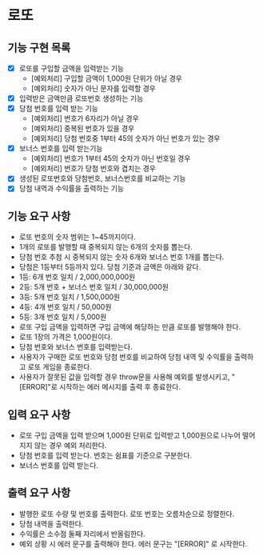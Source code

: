 # 로또

## 기능 구현 목록

- [x] 로또를 구입할 금액을 입력받는 기능
  - [예외처리] 구입할 금액이 1,000원 단위가 아닐 경우
  - [예외처리] 숫자가 아닌 문자를 입력할 경우
- [x] 입력받은 금액만큼 로또번호 생성하는 기능
- [x] 당첨 번호를 입력 받는 기능
  - [예외처리] 번호가 6자리가 아닐 경우
  - [예외처리] 중복된 번호가 있을 경우
  - [예외처리] 당첨 번호중 1부터 45의 숫자가 아닌 번호가 있는 경우
- [x] 보너스 번호를 입력 받는기능
  - [예외처리] 번호가 1부터 45의 숫자가 아닌 번호일 경우
  - [예외처리] 번호가 당첨 번호와 겹치는 경우
- [x] 생성된 로또번호와 당첨번호, 보너스번호를 비교하는 기능
- [x] 당첨 내역과 수익률을 출력하는 기능

## 기능 요구 사항

- 로또 번호의 숫자 범위는 1~45까지이다.
- 1개의 로또를 발행할 때 중복되지 않는 6개의 숫자를 뽑는다.
- 당첨 번호 추첨 시 중복되지 않는 숫자 6개와 보너스 번호 1개를 뽑는다.
- 당첨은 1등부터 5등까지 있다. 당첨 기준과 금액은 아래와 같다.
- 1등: 6개 번호 일치 / 2,000,000,000원
- 2등: 5개 번호 + 보너스 번호 일치 / 30,000,000원
- 3등: 5개 번호 일치 / 1,500,000원
- 4등: 4개 번호 일치 / 50,000원
- 5등: 3개 번호 일치 / 5,000원
- 로또 구입 금액을 입력하면 구입 금액에 해당하는 만큼 로또를 발행해야 한다.
- 로또 1장의 가격은 1,000원이다.
- 당첨 번호와 보너스 번호를 입력받는다.
- 사용자가 구매한 로또 번호와 당첨 번호를 비교하여 당첨 내역 및 수익률을 출력하고 로또 게임을 종료한다.
- 사용자가 잘못된 값을 입력할 경우 throw문을 사용해 예외를 발생시키고, "[ERROR]"로 시작하는 에러 메시지를 출력 후 종료한다.

## 입력 요구 사항

- 로또 구입 금액을 입력 받으며 1,000원 단위로 입력받고 1,000원으로 나누어 떨어지지 않는 경우 예외 처리한다.
- 당첨 번호를 입력 받는다. 번호는 쉼표를 기준으로 구분한다.
- 보너스 번호를 입력 받는다.

## 출력 요구 사항

- 발행한 로또 수량 및 번호를 출력한다. 로또 번호는 오름차순으로 정렬한다.
- 당첨 내역을 출력한다.
- 수익률은 소수점 둘째 자리에서 반올림한다.
- 예외 상황 시 에러 문구를 출력해야 한다. 에러 문구는 "[ERROR]" 로 시작한다.
